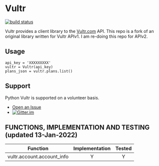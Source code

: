 # Vultr

[![build status](https://travis-ci.org/spry-group/python-vultr.svg?branch=master)](https://travis-ci.org/spry-group/python-vultr)

Vultr provides a client library to the [Vultr.com](https://www.vultr.com/?ref=8914701) API.
This repo is a fork of an original library written for Vultr APIv1. 
I am re-doing this repo for APIv2.

## Usage

```python3
api_key = 'XXXXXXXXX'
vultr = Vultr(api_key)
plans_json = vultr.plans.list()
```
## Support

Python Vultr is supported on a volunteer basis.

* [Open an Issue](https://github.com/spry-group/python-vultr/issues/new)
* [![Gitter.im](https://badges.gitter.im/Join%20Chat.svg)](https://gitter.im/spry-group/python-vultr)

## FUNCTIONS, IMPLEMENTATION AND TESTING (updated 13-Jan-2022)
|Function|Implementation|Tested|
|:-------:|:-------:|:------:|
|vultr.account.account_info|Y|Y|
